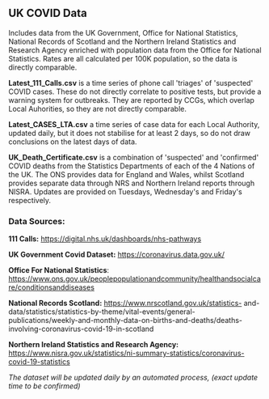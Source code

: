 ## UK COVID Data

Includes data from the UK Government, Office for National Statistics, National Records of Scotland and the Northern Ireland Statistics and Research Agency enriched with population data from the Office for National Statistics. Rates are all calculated per 100K population, so the data is directly comparable.

**Latest_111_Calls.csv** is a time series of phone call 'triages' of 'suspected' COVID cases. These do not directly correlate to positive tests, but provide a warning system for outbreaks. They are reported by CCGs, which overlap Local Auhorities, so they are not directly comparable.

**Latest_CASES_LTA.csv** a time series of case data for each Local Authority, updated daily, but it does not stabilise for at least 2 days, so do not draw conclusions on the latest days of data.

**UK_Death_Certificate.csv** is a combination of 'suspected' and 'confirmed' COVID deaths from the Statistics Departments of each of the 4 Nations of the UK. The ONS provides data for England and Wales, whilst Scotland provides separate data through NRS and Northern Ireland reports through NISRA. Updates are provided on Tuesdays, Wednesday's and Friday's respectively.

### Data Sources:

**111 Calls:** https://digital.nhs.uk/dashboards/nhs-pathways

**UK Government Covid Dataset:** https://coronavirus.data.gov.uk/

**Office For National Statistics**: https://www.ons.gov.uk/peoplepopulationandcommunity/healthandsocialcare/conditionsanddiseases

**National Records Scotland:** https://www.nrscotland.gov.uk/statistics-
and-data/statistics/statistics-by-theme/vital-events/general-publications/weekly-and-monthly-data-on-births-and-deaths/deaths-involving-coronavirus-covid-19-in-scotland

**Northern Ireland Statistics and Research Agency:** https://www.nisra.gov.uk/statistics/ni-summary-statistics/coronavirus-covid-19-statistics



_The dataset will be updated daily by an automated process, (exact update time to be confirmed)_